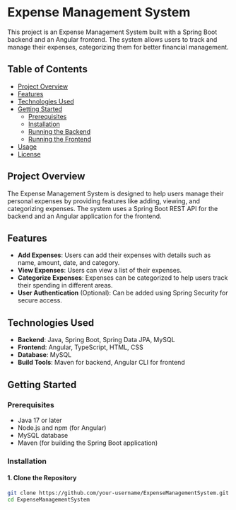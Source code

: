 # Expense Management System

This project is an Expense Management System built with a Spring Boot backend and an Angular frontend. The system allows users to track and manage their expenses, categorizing them for better financial management.

## Table of Contents

- [Project Overview](#project-overview)
- [Features](#features)
- [Technologies Used](#technologies-used)
- [Getting Started](#getting-started)
    - [Prerequisites](#prerequisites)
    - [Installation](#installation)
    - [Running the Backend](#running-the-backend)
    - [Running the Frontend](#running-the-frontend)
- [Usage](#usage)
- [License](#license)

## Project Overview

The Expense Management System is designed to help users manage their personal expenses by providing features like adding, viewing, and categorizing expenses. The system uses a Spring Boot REST API for the backend and an Angular application for the frontend.

## Features

- **Add Expenses**: Users can add their expenses with details such as name, amount, date, and category.
- **View Expenses**: Users can view a list of their expenses.
- **Categorize Expenses**: Expenses can be categorized to help users track their spending in different areas.
- **User Authentication** (Optional): Can be added using Spring Security for secure access.

## Technologies Used

- **Backend**: Java, Spring Boot, Spring Data JPA, MySQL
- **Frontend**: Angular, TypeScript, HTML, CSS
- **Database**: MySQL
- **Build Tools**: Maven for backend, Angular CLI for frontend

## Getting Started

### Prerequisites

- Java 17 or later
- Node.js and npm (for Angular)
- MySQL database
- Maven (for building the Spring Boot application)

### Installation

#### 1. Clone the Repository

```bash
git clone https://github.com/your-username/ExpenseManagementSystem.git
cd ExpenseManagementSystem
